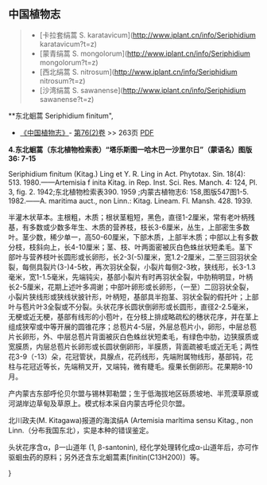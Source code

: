 

## 中国植物志

> * [卡拉套绢蒿  S.  karatavicum](http://www.iplant.cn/info/Seriphidium karatavicum?t=z)
> * [蒙青绢蒿  S.  mongolorum](http://www.iplant.cn/info/Seriphidium mongolorum?t=z)
> * [西北绢蒿  S.  nitrosum](http://www.iplant.cn/info/Seriphidium nitrosum?t=z)
> * [沙湾绢蒿  S.  sawanense](http://www.iplant.cn/info/Seriphidium sawanense?t=z)

**东北蛔蒿 Seriphidium finitum",

* [《中国植物志》](http://www.iplant.cn/frps)- [第76(2)卷](http://www.iplant.cn/frps/vol/76(2)) >> 263页 [PDF](http://www.iplant.cn/frps/pdf/76(2)/263a.PDF)

**4.东北蛔蒿（东北植物检索表）“塔乐斯图一哈木巴一沙里尔日”（蒙语名）图版36: 7-15**

Seriphidium finitum (Kitag.) Ling et Y. R. Ling in Act. Phytotax. Sin. 18(4): 513. 1980.——Artemisia f inita Kitag. in Rep. Inst. Sci. Res. Manch. 4: 124, Pl. 3, fig. 2. 1942;东北植物检索表390. 1959 ;内蒙古植物志6: 158,图版547图1-5. 1982.——A. maritima auct., non Linn.: Kitag. Lineam. Fl. Mansh. 428. 1939.

半灌木状草本。主根粗，木质；根状茎粗短，黑色，直径1-2厘米，常有老叶柄残基，有多数或少数多年生、木质的营养枝，枝长3-6厘米，丛生，上部密生多数叶。茎少数，稀少单一，高50-60厘米，下部木质，上部半木质；中部以上有多数分枝，枝斜向上，长4-10厘米；茎、枝、叶两面密被灰白色蛛丝状短柔毛。茎下部叶与营养枝叶长圆形或长卵形，长2-3(-5)厘米，宽1.2-2厘米，二至三回羽状全裂，每侧具裂片(3-)4-5枚，再次羽状全裂，小裂片每侧2-3枚，狭线形，长3-1.3毫米，宽1-1.5毫米，先端钝尖，基部小裂片有时再羽状全裂，中肋稍明显，叶柄长2-5厘米，花期上述叶多凋谢；中部叶卵形或长卵形，（一至）二回羽状全裂，小裂片狭线形或狭线状披针形，叶柄短，基部具半抱茎、羽状全裂的假托叶；上部叶与苞片叶3全裂或不分裂。头状花序长圆状倒卵形或长圆形，直径2-2.5毫米，无梗或近无梗，基部有线形的小苞叶，在分枝上排成略疏松的穗状花序，并在茎上组成狭窄或中等开展的圆锥花序；总苞片4-5层，外层总苞片小，卵形，中层总苞片长卵形，外、中层总苞片背面被灰白色蛛丝状短柔毛，有绿色中肋，边狭膜质或宽膜质，内层总苞片长卵形或长圆状倒卵形，半膜质，背面疏被毛或近无毛；两性花3-9（-13）朵，花冠管状，具腺点，花药线形，先端附属物线形，基部钝，花柱与花冠近等长，先端稍叉开，叉端钝，微有睫毛。瘦果长倒卵形。花果期8-10月。

产内蒙古东部呼伦贝尔盟与锡林郭勒盟；生于低海拔地区砾质坡地、半荒漠草原或河湖岸边草甸及草原上。模式标本采自内蒙古呼伦贝尔盟。

北川政夫(M. Kitagawa)报道的海滨绢A (Artemisia marltima sensu Kitag., non Linn.（分布我国东北），实是本种的错误鉴定。

头状花序含α，β一山道年 (1, β-santonin), 经化学处理转化成α-山道年后，亦可作驱蛔虫药的原料；另外还含东北蛔蒿素[finitin(C13H200)〕等。

}